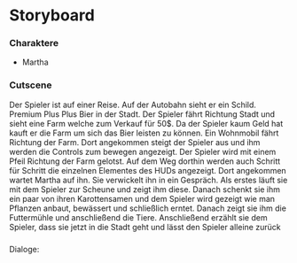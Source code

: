 # Storyboard

### Charaktere
- Martha

### Cutscene
Der Spieler ist auf einer Reise. Auf der Autobahn sieht er ein Schild. Premium Plus Plus Bier in der Stadt. Der Spieler fährt Richtung Stadt und sieht eine Farm welche zum Verkauf für 50$. Da der Spieler kaum Geld hat kauft er die Farm um sich das Bier leisten zu können. Ein Wohnmobil fährt Richtung der Farm. Dort angekommen steigt der Spieler aus und ihm werden die Controls zum bewegen angezeigt. Der Spieler wird mit einem Pfeil Richtung der Farm gelotst. Auf dem Weg dorthin werden auch Schritt für Schritt die einzelnen Elementes des HUDs angezeigt.
Dort angekommen wartet Martha auf ihn.
Sie verwickelt ihn in ein Gespräch. Als erstes läuft sie mit dem Spieler zur Scheune und zeigt ihm diese. Danach schenkt sie ihm ein paar von ihren Karottensamen
und dem Spieler wird gezeigt wie man Pflanzen anbaut, bewässert und schließlich erntet. Danach zeigt sie ihm die Futtermühle und anschließend die Tiere.
Anschließend erzählt sie dem Spieler, dass sie jetzt in die Stadt geht und lässt den Spieler alleine zurück

###
Dialoge:
